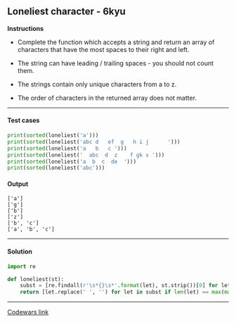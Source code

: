 ## Loneliest character - 6kyu

**Instructions**

- Complete the function which accepts a string and return an array of characters that have the most spaces to their right and left.

- The string can have leading / trailing spaces - you should not count them.

- The strings contain only unique characters from a to z.

- The order of characters in the returned array does not matter.

---

#### Test cases

```python
print(sorted(loneliest('a')))
print(sorted(loneliest('abc d   ef  g   h i j      ')))
print(sorted(loneliest('a   b   c ')))
print(sorted(loneliest('  abc  d  z    f gk s ')))
print(sorted(loneliest('a  b  c  de  ')))
print(sorted(loneliest('abc')))
```

#### Output 

```
['a']
['g']
['b']
['z']
['b', 'c']
['a', 'b', 'c']
```

---

#### Solution

```python
import re

def loneliest(st):
    subst = [re.findall(r'\s*{}\s*'.format(let), st.strip())[0] for let in st.replace(' ', '')]
    return [let.replace(' ', '') for let in subst if len(let) == max(map(len, subst))]
```

---

[Codewars link](https://www.codewars.com/kata/5f885fa9f130ea00207c7dc8)
